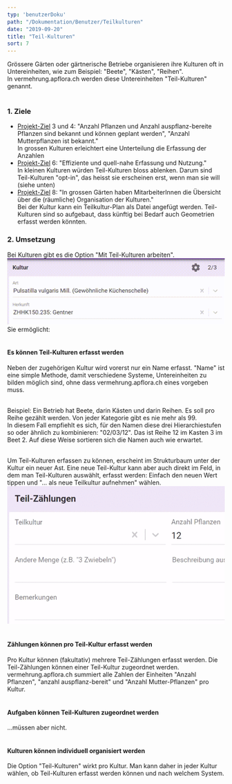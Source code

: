 ```yaml
---
typ: 'benutzerDoku'
path: "/Dokumentation/Benutzer/Teilkulturen"
date: "2019-09-20"
title: "Teil-Kulturen"
sort: 7
---
```


Grössere Gärten oder gärtnerische Betriebe organisieren ihre Kulturen oft in Untereinheiten, wie zum Beispiel: "Beete", "Kästen", "Reihen".<br/>
In vermehrung.apflora.ch werden diese Untereinheiten "Teil-Kulturen" genannt.<br/><br/>

### 1. Ziele
- [Projekt-Ziel](/Dokumentation/Benutzer/Ziele) 3 und 4: "Anzahl Pflanzen und Anzahl auspflanz-bereite Pflanzen sind bekannt und können geplant werden", "Anzahl Mutterpflanzen ist bekannt."<br/>
  In grossen Kulturen erleichtert eine Unterteilung die Erfassung der Anzahlen
- [Projekt-Ziel](/Dokumentation/Benutzer/Ziele) 6: "Effiziente und quell-nahe Erfassung und Nutzung."<br/>
  In kleinen Kulturen würden Teil-Kulturen bloss ablenken. Darum sind Teil-Kulturen "opt-in", das heisst sie erscheinen erst, wenn man sie will (siehe unten)
- [Projekt-Ziel](/Dokumentation/Benutzer/Ziele) 8: "In grossen Gärten haben MitarbeiterInnen die Übersicht über die (räumliche) Organisation der Kulturen."<br/>
  Bei der Kultur kann ein Teilkultur-Plan als Datei angefügt werden. Teil-Kulturen sind so aufgebaut, dass künftig bei Bedarf auch Geometrien erfasst werden könnten.

### 2. Umsetzung

Bei Kulturen gibt es die Option "Mit Teil-Kulturen arbeiten".<br/>
![Option "Mit Teil-Kulturen arbeiten"](_media/teilkultur_option.gif)<br/>
Sie ermöglicht:
<br/><br/>

#### Es können Teil-Kulturen erfasst werden
Neben der zugehörigen Kultur wird vorerst nur ein Name erfasst. "Name" ist eine simple Methode, damit verschiedene Systeme, Untereinheiten zu bilden möglich sind, ohne dass vermehrung.apflora.ch eines vorgeben muss.<br/><br/>

Beispiel: Ein Betrieb hat Beete, darin Kästen und darin Reihen. Es soll pro Reihe gezählt werden. Von jeder Kategorie gibt es nie mehr als 99.<br/>
In diesem Fall empfiehlt es sich, für den Namen diese drei Hierarchiestufen so oder ähnlich zu kombinieren: "02/03/12". Das ist Reihe 12 im Kasten 3 im Beet 2. Auf diese Weise sortieren sich die Namen auch wie erwartet.<br/><br/>

Um Teil-Kulturen erfassen zu können, erscheint im Strukturbaum unter der Kultur ein neuer Ast. Eine neue Teil-Kultur kann aber auch direkt im Feld, in dem man Teil-Kulturen auswählt, erfasst werden: Einfach den neuen Wert tippen und "... als neue Teilkultur aufnehmen" wählen.<br/>
![Direkt neue Teilkultur erstellen](_media/teilkultur_new.gif)
<br/><br/>

#### Zählungen können pro Teil-Kultur erfasst werden
Pro Kultur können (fakultativ) mehrere Teil-Zählungen erfasst werden. Die Teil-Zählungen können einer Teil-Kultur zugeordnet werden.<br/>
vermehrung.apflora.ch summiert alle Zahlen der Einheiten "Anzahl Pflanzen", "anzahl auspflanz-bereit" und "Anzahl Mutter-Pflanzen" pro Kultur.
<br/><br/>

#### Aufgaben können Teil-Kulturen zugeordnet werden
...müssen aber nicht.
<br/><br/>

#### Kulturen können individuell organisiert werden
Die Option "Teil-Kulturen" wirkt pro Kultur. Man kann daher in jeder Kultur wählen, ob Teil-Kulturen erfasst werden können und nach welchem System.